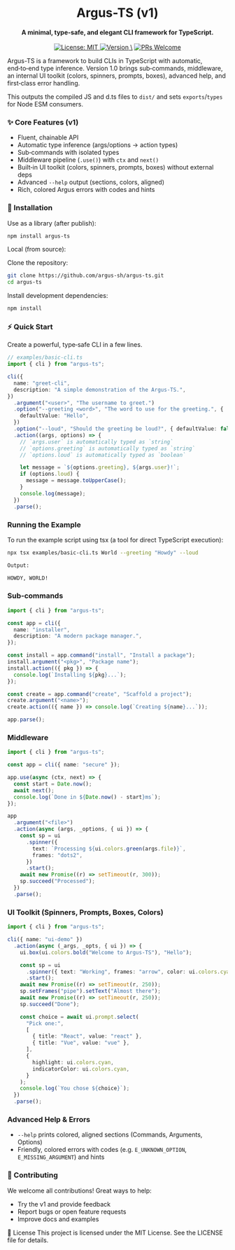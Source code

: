 <h1 align="center">Argus-TS (v1)</h1>

<p align="center">
<strong>A minimal, type-safe, and elegant CLI framework for TypeScript.</strong>
<br /><br />
<a href="https://opensource.org/licenses/MIT">
<img src="https://img.shields.io/badge/License-MIT-teal.svg" alt="License: MIT">
</a>
<a href="#">
<img src="https://img.shields.io/badge/Version-1.0.0%20(Stable)-blueviolet.svg" alt="Version">
\</a>
<a href="#">
<img src="https://img.shields.io/badge/PRs-welcome-brightgreen.svg" alt="PRs Welcome">
</a>
</p>

Argus-TS is a framework to build CLIs in TypeScript with automatic, end‑to‑end type inference. Version 1.0 brings sub‑commands, middleware, an internal UI toolkit (colors, spinners, prompts, boxes), advanced help, and first‑class error handling.

This outputs the compiled JS and d.ts files to `dist/` and sets `exports`/`types` for Node ESM consumers.

### ✨ Core Features (v1)

- Fluent, chainable API
- Automatic type inference (args/options → action types)
- Sub‑commands with isolated types
- Middleware pipeline (`.use()`) with `ctx` and `next()`
- Built‑in UI toolkit (colors, spinners, prompts, boxes) without external deps
- Advanced `--help` output (sections, colors, aligned)
- Rich, colored Argus errors with codes and hints

### 🚀 Installation

Use as a library (after publish):

```sh
npm install argus-ts
```

Local (from source):

Clone the repository:

```sh
git clone https://github.com/argus-sh/argus-ts.git
cd argus-ts
```

Install development dependencies:

```sh
npm install
```

### ⚡ Quick Start

Create a powerful, type‑safe CLI in a few lines.

```ts
// examples/basic-cli.ts
import { cli } from "argus-ts";

cli({
  name: "greet-cli",
  description: "A simple demonstration of the Argus-TS.",
})
  .argument("<user>", "The username to greet.")
  .option("--greeting <word>", "The word to use for the greeting.", {
    defaultValue: "Hello",
  })
  .option("--loud", "Should the greeting be loud?", { defaultValue: false })
  .action((args, options) => {
    // `args.user` is automatically typed as `string`
    // `options.greeting` is automatically typed as `string`
    // `options.loud` is automatically typed as `boolean`

    let message = `${options.greeting}, ${args.user}!`;
    if (options.loud) {
      message = message.toUpperCase();
    }
    console.log(message);
  })
  .parse();
```

### Running the Example

To run the example script using tsx (a tool for direct TypeScript execution):

```sh
npx tsx examples/basic-cli.ts World --greeting "Howdy" --loud

Output:

HOWDY, WORLD!
```

### Sub‑commands

```ts
import { cli } from "argus-ts";

const app = cli({
  name: "installer",
  description: "A modern package manager.",
});

const install = app.command("install", "Install a package");
install.argument("<pkg>", "Package name");
install.action(({ pkg }) => {
  console.log(`Installing ${pkg}...`);
});

const create = app.command("create", "Scaffold a project");
create.argument("<name>");
create.action(({ name }) => console.log(`Creating ${name}...`));

app.parse();
```

### Middleware

```ts
import { cli } from "argus-ts";

const app = cli({ name: "secure" });

app.use(async (ctx, next) => {
  const start = Date.now();
  await next();
  console.log(`Done in ${Date.now() - start}ms`);
});

app
  .argument("<file>")
  .action(async (args, _options, { ui }) => {
    const sp = ui
      .spinner({
        text: `Processing ${ui.colors.green(args.file)}`,
        frames: "dots2",
      })
      .start();
    await new Promise((r) => setTimeout(r, 300));
    sp.succeed("Processed");
  })
  .parse();
```

### UI Toolkit (Spinners, Prompts, Boxes, Colors)

```ts
import { cli } from "argus-ts";

cli({ name: "ui-demo" })
  .action(async (_args, _opts, { ui }) => {
    ui.box(ui.colors.bold("Welcome to Argus-TS"), "Hello");

    const sp = ui
      .spinner({ text: "Working", frames: "arrow", color: ui.colors.cyan })
      .start();
    await new Promise((r) => setTimeout(r, 250));
    sp.setFrames("pipe").setText("Almost there");
    await new Promise((r) => setTimeout(r, 250));
    sp.succeed("Done");

    const choice = await ui.prompt.select(
      "Pick one:",
      [
        { title: "React", value: "react" },
        { title: "Vue", value: "vue" },
      ],
      {
        highlight: ui.colors.cyan,
        indicatorColor: ui.colors.cyan,
      }
    );
    console.log(`You chose ${choice}`);
  })
  .parse();
```

### Advanced Help & Errors

- `--help` prints colored, aligned sections (Commands, Arguments, Options)
- Friendly, colored errors with codes (e.g. `E_UNKNOWN_OPTION`, `E_MISSING_ARGUMENT`) and hints

### 🤝 Contributing

We welcome all contributions! Great ways to help:

- Try the v1 and provide feedback
- Report bugs or open feature requests
- Improve docs and examples

📄 License
This project is licensed under the MIT License. See the LICENSE file for details.
